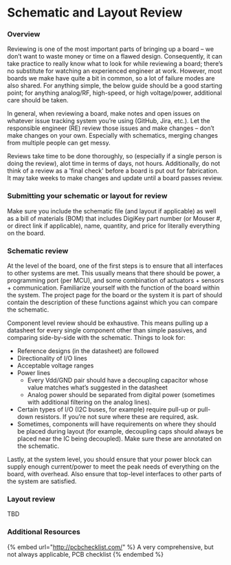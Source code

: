 # Schematic and Layout Review

### Overview

Reviewing is one of the most important parts of bringing up a board – we don’t want to waste money or time on a flawed design. Consequently, it can take practice to really know what to look for while reviewing a board; there’s no substitute for watching an experienced engineer at work. However, most boards we make have quite a bit in common, so a lot of failure modes are also shared. For anything simple, the below guide should be a good starting point; for anything analog/RF, high-speed, or high voltage/power, additional care should be taken.

In general, when reviewing a board, make notes and open issues on whatever issue tracking system you’re using (GitHub, Jira, etc.). Let the responsible engineer (RE) review those issues and make changes – don’t make changes on your own. Especially with schematics, merging changes from multiple people can get messy.

Reviews take time to be done thoroughly, so (especially if a single person is doing the review), alot time in terms of days, not hours. Additionally, do not think of a review as a 'final check' before a board is put out for fabrication. It may take weeks to make changes and update until a board passes review.

### Submitting your schematic or layout for review

Make sure you include the schematic file (and layout if applicable) as well as a bill of materials (BOM) that includes DigiKey part number (or Mouser #, or direct link if applicable), name, quantity, and price for literally everything on the board.

### Schematic review

At the level of the board, one of the first steps is to ensure that all interfaces to other systems are met. This usually means that there should be power, a programming port (per MCU), and some combination of actuators + sensors + communication. Familiarize yourself with the function of the board within the system. The project page for the board or the system it is part of should contain the description of these functions against which you can compare the schematic.

Component level review should be exhaustive. This means pulling up a datasheet for every single component other than simple passives, and comparing side-by-side with the schematic. Things to look for:

* Reference designs (in the datasheet) are followed
* Directionality of I/O lines
* Acceptable voltage ranges
* Power lines
  * Every Vdd/GND pair should have a decoupling capacitor whose value matches what’s suggested in the datasheet
  * Analog power should be separated from digital power (sometimes with additional filtering on the analog lines).
* Certain types of I/O (I2C buses, for example) require pull-up or pull-down resistors. If you’re not sure where these are required, ask.
* Sometimes, components will have requirements on where they should be placed during layout (for example, decoupling caps should always be placed near the IC being decoupled). Make sure these are annotated on the schematic.

Lastly, at the system level, you should ensure that your power block can supply enough current/power to meet the peak needs of everything on the board, with overhead. Also ensure that top-level interfaces to other parts of the system are satisfied.

### Layout review

TBD

### Additional Resources

{% embed url="http://pcbchecklist.com/" %}
A very comprehensive, but not always applicable, PCB checklist
{% endembed %}


